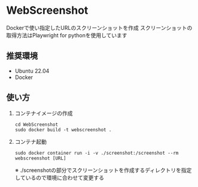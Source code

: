 # WebScreenshot 

Dockerで使い指定したURLのスクリーンショットを作成
スクリーンショットの取得方法はPlaywright for pythonを使用しています

## 推奨環境
* Ubuntu 22.04
* Docker

## 使い方

1. コンテナイメージの作成
    ```
    cd WebScreenshot
    sudo docker build -t webscreenshot .
    ```

2. コンテナ起動
    ```
    sudo docker container run -i -v ./screenshot:/screenshot --rm webscreenshot [URL]
    ```
    ※ ./screenshotの部分でスクリーンショットを作成するディレクトリを指定しているので環境に合わせて変更する
